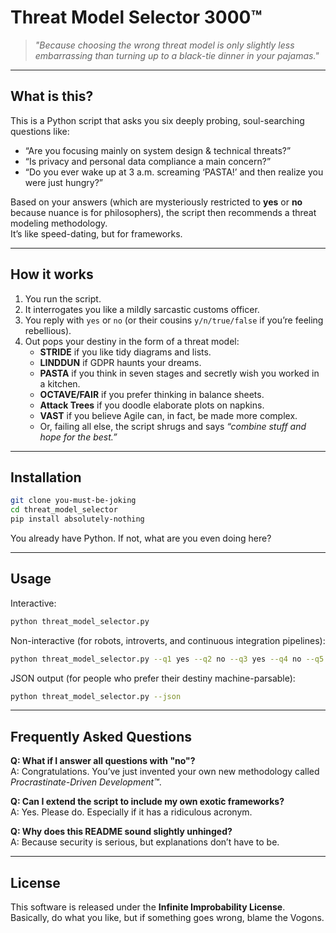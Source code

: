# Threat Model Selector 3000™  

> *"Because choosing the wrong threat model is only slightly less embarrassing than turning up to a black-tie dinner in your pajamas."*  

---

## What is this?  

This is a Python script that asks you six deeply probing, soul-searching questions like:  
- “Are you focusing mainly on system design & technical threats?”  
- “Is privacy and personal data compliance a main concern?”  
- “Do you ever wake up at 3 a.m. screaming ‘PASTA!’ and then realize you were just hungry?”  

Based on your answers (which are mysteriously restricted to **yes** or **no** because nuance is for philosophers), the script then recommends a threat modeling methodology.  
It’s like speed-dating, but for frameworks.  

---

## How it works  

1. You run the script.  
2. It interrogates you like a mildly sarcastic customs officer.  
3. You reply with `yes` or `no` (or their cousins `y/n/true/false` if you’re feeling rebellious).  
4. Out pops your destiny in the form of a threat model:  
   - **STRIDE** if you like tidy diagrams and lists.  
   - **LINDDUN** if GDPR haunts your dreams.  
   - **PASTA** if you think in seven stages and secretly wish you worked in a kitchen.  
   - **OCTAVE/FAIR** if you prefer thinking in balance sheets.  
   - **Attack Trees** if you doodle elaborate plots on napkins.  
   - **VAST** if you believe Agile can, in fact, be made more complex.  
   - Or, failing all else, the script shrugs and says *“combine stuff and hope for the best.”*  

---

## Installation  

```bash
git clone you-must-be-joking
cd threat_model_selector
pip install absolutely-nothing
```

You already have Python. If not, what are you even doing here?  

---

## Usage  

Interactive:  
```bash
python threat_model_selector.py
```

Non-interactive (for robots, introverts, and continuous integration pipelines):  
```bash
python threat_model_selector.py --q1 yes --q2 no --q3 yes --q4 no --q5 no --q6 yes
```

JSON output (for people who prefer their destiny machine-parsable):  
```bash
python threat_model_selector.py --json
```

---

## Frequently Asked Questions  

**Q: What if I answer all questions with "no"?**  
A: Congratulations. You’ve just invented your own new methodology called *Procrastinate-Driven Development™*.  

**Q: Can I extend the script to include my own exotic frameworks?**  
A: Yes. Please do. Especially if it has a ridiculous acronym.  

**Q: Why does this README sound slightly unhinged?**  
A: Because security is serious, but explanations don’t have to be.  

---

## License  

This software is released under the **Infinite Improbability License**.  
Basically, do what you like, but if something goes wrong, blame the Vogons.  
